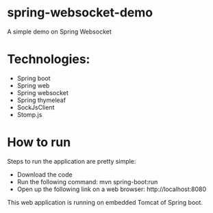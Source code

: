 # spring-websocket-demo
A simple demo on Spring Websocket

# Technologies:
* Spring boot
* Spring web
* Spring websocket
* Spring thymeleaf
* SockJsClient
* Stomp.js

# How to run
Steps to run the application are pretty simple:
* Download the code
* Run the following command: mvn spring-boot:run
* Open up the following link on a web browser:
http://localhost:8080

This web application is running on embedded Tomcat of Spring boot.

